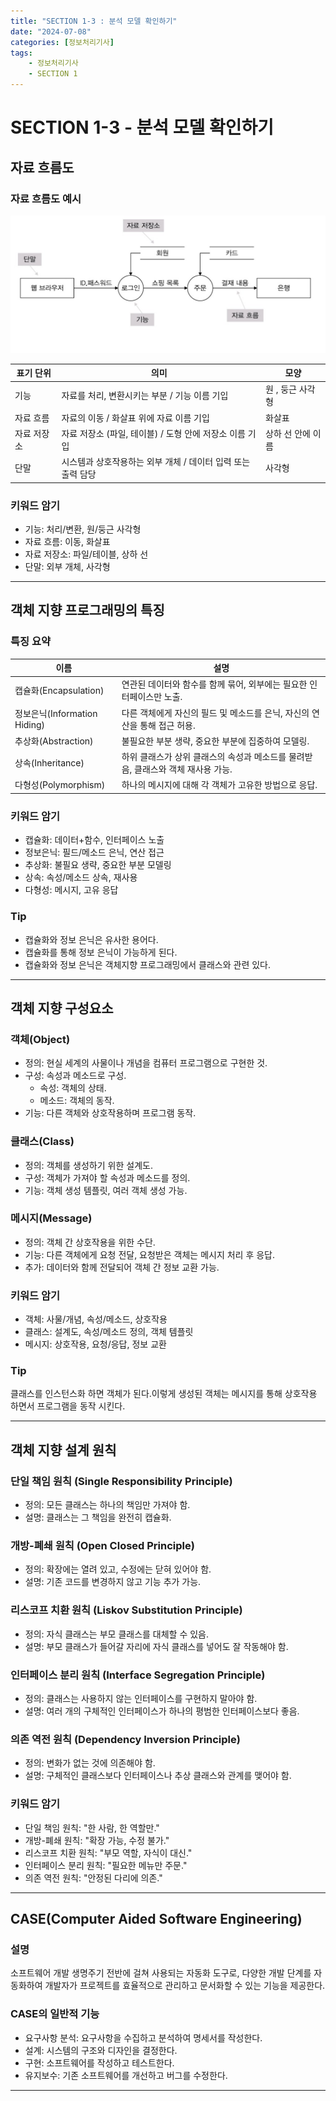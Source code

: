 ```yaml
---
title: "SECTION 1-3 : 분석 모델 확인하기"
date: "2024-07-08"
categories: [정보처리기사]
tags:
    - 정보처리기사 
    - SECTION 1
---
```


# SECTION 1-3 - 분석 모델 확인하기

## 자료 흐름도

### 자료 흐름도 예시
![DFC](/assets/img/IPE/DataFlowChart.jpg)

| 표기 단위 | 의미 | 모양 |
| --- | --- | --- | 
| 기능 | 자료를 처리, 변환시키는 부분 / 기능 이름 기입 | 원 , 둥근 사각형 |
| 자료 흐름 | 자료의 이동 / 화살표 위에 자료 이름 기입 | 화살표 |
| 자료 저장소 | 자료 저장소 (파일, 테이블) / 도형 안에 저장소 이름 기입 | 상하 선 안에 이름 |
| 단말 | 시스템과 상호작용하는 외부 개체 / 데이터 입력 또는 출력 담당 | 사각형 | 

### 키워드 암기
* 기능: 처리/변환, 원/둥근 사각형
* 자료 흐름: 이동, 화살표
* 자료 저장소: 파일/테이블, 상하 선
* 단말: 외부 개체, 사각형

---------------------------------------

## 객체 지향 프로그래밍의 특징

### 특징 요약

| 이름 | 설명 |
| --- | --- |
|캡슐화(Encapsulation)|연관된 데이터와 함수를 함께 묶어, 외부에는 필요한 인터페이스만 노출.|
|정보은닉(Information Hiding)|다른 객체에게 자신의 필드 및 메소드를 은닉, 자신의 연산을 통해 접근 허용.|
|추상화(Abstraction)|불필요한 부분 생략, 중요한 부분에 집중하여 모델링.|
|상속(Inheritance)|하위 클래스가 상위 클래스의 속성과 메소드를 물려받음, 클래스와 객체 재사용 가능.|
|다형성(Polymorphism)|하나의 메시지에 대해 각 객체가 고유한 방법으로 응답.|

### 키워드 암기
* 캡슐화: 데이터+함수, 인터페이스 노출
* 정보은닉: 필드/메소드 은닉, 연산 접근
* 추상화: 불필요 생략, 중요한 부분 모델링
* 상속: 속성/메소드 상속, 재사용
* 다형성: 메시지, 고유 응답

### Tip
* 캡슐화와 정보 은닉은 유사한 용어다.
* 캡슐화를 통해 정보 은닉이 가능하게 된다.
* 캡슐화와 정보 은닉은 객체지향 프로그래밍에서 클래스와 관련 있다.

---------------------------

## 객체 지향 구성요소

### 객체(Object)
* 정의: 현실 세계의 사물이나 개념을 컴퓨터 프로그램으로 구현한 것.
* 구성: 속성과 메소드로 구성.
    * 속성: 객체의 상태.
    * 메소드: 객체의 동작.
* 기능: 다른 객체와 상호작용하며 프로그램 동작.

### 클래스(Class)
* 정의: 객체를 생성하기 위한 설계도.
* 구성: 객체가 가져야 할 속성과 메소드를 정의.
* 기능: 객체 생성 템플릿, 여러 객체 생성 가능.

### 메시지(Message)
* 정의: 객체 간 상호작용을 위한 수단.
* 기능: 다른 객체에게 요청 전달, 요청받은 객체는 메시지 처리 후 응답.
* 추가: 데이터와 함께 전달되어 객체 간 정보 교환 가능.

### 키워드 암기
* 객체: 사물/개념, 속성/메소드, 상호작용
* 클래스: 설계도, 속성/메소드 정의, 객체 템플릿
* 메시지: 상호작용, 요청/응답, 정보 교환

### Tip
클래스를 인스턴스화 하면 객체가 된다.이렇게 생성된 객체는 메시지를 통해 상호작용 하면서 프로그램을 동작 시킨다.

--------------------------------

## 객체 지향 설계 원칙

### 단일 책임 원칙 (Single Responsibility Principle)
* 정의: 모든 클래스는 하나의 책임만 가져야 함.
* 설명: 클래스는 그 책임을 완전히 캡슐화.

### 개방-폐쇄 원칙 (Open Closed Principle)
* 정의: 확장에는 열려 있고, 수정에는 닫혀 있어야 함.
* 설명: 기존 코드를 변경하지 않고 기능 추가 가능.

### 리스코프 치환 원칙 (Liskov Substitution Principle)
* 정의: 자식 클래스는 부모 클래스를 대체할 수 있음.
* 설명: 부모 클래스가 들어갈 자리에 자식 클래스를 넣어도 잘 작동해야 함.

### 인터페이스 분리 원칙 (Interface Segregation Principle)
* 정의: 클래스는 사용하지 않는 인터페이스를 구현하지 말아야 함.
* 설명: 여러 개의 구체적인 인터페이스가 하나의 평범한 인터페이스보다 좋음.

### 의존 역전 원칙 (Dependency Inversion Principle)
* 정의: 변화가 없는 것에 의존해야 함.
* 설명: 구체적인 클래스보다 인터페이스나 추상 클래스와 관계를 맺어야 함.

### 키워드 암기
* 단일 책임 원칙: "한 사람, 한 역할만."
* 개방-폐쇄 원칙: "확장 가능, 수정 불가."
* 리스코프 치환 원칙: "부모 역할, 자식이 대신."
* 인터페이스 분리 원칙: "필요한 메뉴만 주문."
* 의존 역전 원칙: "안정된 다리에 의존."

----------------------

## CASE(Computer Aided Software Engineering)
### 설명
소프트웨어 개발 생명주기 전반에 걸쳐 사용되는 자동화 도구로, 다양한 개발 단계를 자동화하여 개발자가 프로젝트를 효율적으로 관리하고 문서화할 수 있는 기능을 제공한다.

### CASE의 일반적 기능
* 요구사항 분석: 요구사항을 수집하고 분석하여 명세서를 작성한다.
* 설계: 시스템의 구조와 디자인을 결정한다.
* 구현: 소프트웨어를 작성하고 테스트한다.
* 유지보수: 기존 소프트웨어를 개선하고 버그를 수정한다.

----------------------


